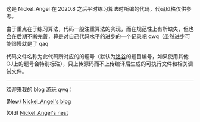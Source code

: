 这是 Nickel_Angel 在 2020.8 之后平时练习算法时所编的代码，代码风格仅供参考。

由于重点在于练习算法，代码一般注重算法的实现，而在规范性上有所缺失，但也会在后期不断完善，算是对自己代码水平的进步的一个记录吧 qwq（虽然进步可能很慢就是了 qaq

代码文件名称为此代码所对应的的题号（默认为[洛谷](https://www.luogu.com.cn)的题目编号，如果使用其他 $\text{OJ}$​​​ 上的题号会特别标注），只上传源码而不上传编译后生成的可执行文件和相关调试文件。

---

欢迎来我的 blog 游玩 qwq：

(New) [Nickel_Angel's blog](https://www.cnblogs.com/Nickel-Angel/)

(Old) [Nickel_Angel's nest](https://www.luogu.com.cn/blog/1239004072Angel/)
